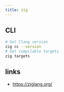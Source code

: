 ```yaml
---
title: zig
---
```


## CLI

```bash
# Get Clang version
zig cc --version
# Get compilable targets
zig targets
```

## links

* <https://ziglang.org/>
